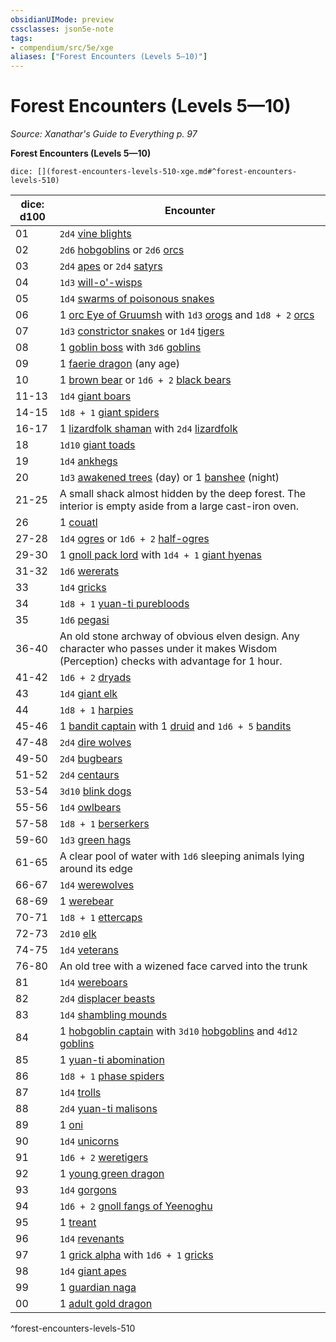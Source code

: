 ```yaml
---
obsidianUIMode: preview
cssclasses: json5e-note
tags:
- compendium/src/5e/xge
aliases: ["Forest Encounters (Levels 5—10)"]
---
```

# Forest Encounters (Levels 5—10)
*Source: Xanathar's Guide to Everything p. 97* 

**Forest Encounters (Levels 5—10)**

`dice: [](forest-encounters-levels-510-xge.md#^forest-encounters-levels-510)`

| dice: d100 | Encounter |
|------------|-----------|
| 01 | `2d4` [vine blights](/Systems/5e/bestiary/plant/vine-blight.md) |
| 02 | `2d6` [hobgoblins](/Systems/5e/bestiary/humanoid/hobgoblin.md) or `2d6` [orcs](/Systems/5e/bestiary/humanoid/orc.md) |
| 03 | `2d4` [apes](/Systems/5e/bestiary/beast/ape.md) or `2d4` [satyrs](/Systems/5e/bestiary/fey/satyr.md) |
| 04 | `1d3` [will-o'-wisps](/Systems/5e/bestiary/undead/will-o-wisp.md) |
| 05 | `1d4` [swarms of poisonous snakes](/Systems/5e/bestiary/beast/swarm-of-poisonous-snakes.md) |
| 06 | 1 [orc Eye of Gruumsh](/Systems/5e/bestiary/humanoid/orc-eye-of-gruumsh.md) with `1d3` [orogs](/Systems/5e/bestiary/humanoid/orog.md) and `1d8 + 2` [orcs](/Systems/5e/bestiary/humanoid/orc.md) |
| 07 | `1d3` [constrictor snakes](/Systems/5e/bestiary/beast/constrictor-snake.md) or `1d4` [tigers](/Systems/5e/bestiary/beast/tiger.md) |
| 08 | 1 [goblin boss](/Systems/5e/bestiary/humanoid/goblin-boss.md) with `3d6` [goblins](/Systems/5e/bestiary/humanoid/goblin.md) |
| 09 | 1 [faerie dragon](/Systems/5e/bestiary/dragon/faerie-dragon-red.md) (any age) |
| 10 | 1 [brown bear](/Systems/5e/bestiary/beast/brown-bear.md) or `1d6 + 2` [black bears](/Systems/5e/bestiary/beast/black-bear.md) |
| 11-13 | `1d4` [giant boars](/Systems/5e/bestiary/beast/giant-boar.md) |
| 14-15 | `1d8 + 1` [giant spiders](/Systems/5e/bestiary/beast/giant-spider.md) |
| 16-17 | 1 [lizardfolk shaman](/Systems/5e/bestiary/humanoid/lizardfolk-shaman.md) with `2d4` [lizardfolk](/Systems/5e/bestiary/humanoid/lizardfolk.md) |
| 18 | `1d10` [giant toads](/Systems/5e/bestiary/beast/giant-toad.md) |
| 19 | `1d4` [ankhegs](/Systems/5e/bestiary/monstrosity/ankheg.md) |
| 20 | `1d3` [awakened trees](/Systems/5e/bestiary/plant/awakened-tree.md) (day) or 1 [banshee](/Systems/5e/bestiary/undead/banshee.md) (night) |
| 21-25 | A small shack almost hidden by the deep forest. The interior is empty aside from a large cast-iron oven. |
| 26 | 1 [couatl](/Systems/5e/bestiary/celestial/couatl.md) |
| 27-28 | `1d4` [ogres](/Systems/5e/bestiary/giant/ogre.md) or `1d6 + 2` [half-ogres](/Systems/5e/bestiary/giant/half-ogre-ogrillon.md) |
| 29-30 | 1 [gnoll pack lord](/Systems/5e/bestiary/humanoid/gnoll-pack-lord.md) with `1d4 + 1` [giant hyenas](/Systems/5e/bestiary/beast/giant-hyena.md) |
| 31-32 | `1d6` [wererats](/Systems/5e/bestiary/humanoid/wererat.md) |
| 33 | `1d4` [gricks](/Systems/5e/bestiary/monstrosity/grick.md) |
| 34 | `1d8 + 1` [yuan-ti purebloods](/Systems/5e/bestiary/humanoid/yuan-ti-pureblood.md) |
| 35 | `1d6` [pegasi](/Systems/5e/bestiary/celestial/pegasus.md) |
| 36-40 | An old stone archway of obvious elven design. Any character who passes under it makes Wisdom (Perception) checks with advantage for 1 hour. |
| 41-42 | `1d6 + 2` [dryads](/Systems/5e/bestiary/fey/dryad.md) |
| 43 | `1d4` [giant elk](/Systems/5e/bestiary/beast/giant-elk.md) |
| 44 | `1d8 + 1` [harpies](/Systems/5e/bestiary/monstrosity/harpy.md) |
| 45-46 | 1 [bandit captain](/Systems/5e/bestiary/humanoid/bandit-captain.md) with 1 [druid](/Systems/5e/bestiary/humanoid/druid.md) and `1d6 + 5` [bandits](/Systems/5e/bestiary/humanoid/bandit.md) |
| 47-48 | `2d4` [dire wolves](/Systems/5e/bestiary/beast/dire-wolf.md) |
| 49-50 | `2d4` [bugbears](/Systems/5e/bestiary/humanoid/bugbear.md) |
| 51-52 | `2d4` [centaurs](/Systems/5e/bestiary/monstrosity/centaur.md) |
| 53-54 | `3d10` [blink dogs](/Systems/5e/bestiary/fey/blink-dog.md) |
| 55-56 | `1d4` [owlbears](/Systems/5e/bestiary/monstrosity/owlbear.md) |
| 57-58 | `1d8 + 1` [berserkers](/Systems/5e/bestiary/humanoid/berserker.md) |
| 59-60 | `1d3` [green hags](/Systems/5e/bestiary/fey/green-hag.md) |
| 61-65 | A clear pool of water with `1d6` sleeping animals lying around its edge |
| 66-67 | `1d4` [werewolves](/Systems/5e/bestiary/humanoid/werewolf.md) |
| 68-69 | 1 [werebear](/Systems/5e/bestiary/humanoid/werebear.md) |
| 70-71 | `1d8 + 1` [ettercaps](/Systems/5e/bestiary/monstrosity/ettercap.md) |
| 72-73 | `2d10` [elk](/Systems/5e/bestiary/beast/elk.md) |
| 74-75 | `1d4` [veterans](/Systems/5e/bestiary/humanoid/veteran.md) |
| 76-80 | An old tree with a wizened face carved into the trunk |
| 81 | `1d4` [wereboars](/Systems/5e/bestiary/humanoid/wereboar.md) |
| 82 | `2d4` [displacer beasts](/Systems/5e/bestiary/monstrosity/displacer-beast.md) |
| 83 | `1d4` [shambling mounds](/Systems/5e/bestiary/plant/shambling-mound.md) |
| 84 | 1 [hobgoblin captain](/Systems/5e/bestiary/humanoid/hobgoblin-captain.md) with `3d10` [hobgoblins](/Systems/5e/bestiary/humanoid/hobgoblin.md) and `4d12` [goblins](/Systems/5e/bestiary/humanoid/goblin.md) |
| 85 | 1 [yuan-ti abomination](/Systems/5e/bestiary/monstrosity/yuan-ti-abomination.md) |
| 86 | `1d8 + 1` [phase spiders](/Systems/5e/bestiary/monstrosity/phase-spider.md) |
| 87 | `1d4` [trolls](/Systems/5e/bestiary/giant/troll.md) |
| 88 | `2d4` [yuan-ti malisons](/Systems/5e/bestiary/monstrosity/yuan-ti-malison-type-1.md) |
| 89 | 1 [oni](/Systems/5e/bestiary/giant/oni.md) |
| 90 | `1d4` [unicorns](/Systems/5e/bestiary/celestial/unicorn.md) |
| 91 | `1d6 + 2` [weretigers](/Systems/5e/bestiary/humanoid/weretiger.md) |
| 92 | 1 [young green dragon](/Systems/5e/bestiary/dragon/young-green-dragon.md) |
| 93 | `1d4` [gorgons](/Systems/5e/bestiary/monstrosity/gorgon.md) |
| 94 | `1d6 + 2` [gnoll fangs of Yeenoghu](/Systems/5e/bestiary/fiend/gnoll-fang-of-yeenoghu.md) |
| 95 | 1 [treant](/Systems/5e/bestiary/plant/treant.md) |
| 96 | `1d4` [revenants](/Systems/5e/bestiary/undead/revenant.md) |
| 97 | 1 [grick alpha](/Systems/5e/bestiary/monstrosity/grick-alpha.md) with `1d6 + 1` [gricks](/Systems/5e/bestiary/monstrosity/grick.md) |
| 98 | `1d4` [giant apes](/Systems/5e/bestiary/beast/giant-ape.md) |
| 99 | 1 [guardian naga](/Systems/5e/bestiary/monstrosity/guardian-naga.md) |
| 00 | 1 [adult gold dragon](/Systems/5e/bestiary/dragon/adult-gold-dragon.md) |
^forest-encounters-levels-510